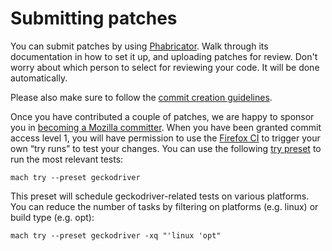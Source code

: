 Submitting patches
==================

You can submit patches by using [Phabricator]. Walk through its documentation
in how to set it up, and uploading patches for review. Don't worry about which
person to select for reviewing your code. It will be done automatically.

Please also make sure to follow the [commit creation guidelines].

Once you have contributed a couple of patches, we are happy to sponsor you in
[becoming a Mozilla committer].  When you have been granted commit access
level 1, you will have permission to use the [Firefox CI] to trigger your own
“try runs” to test your changes. You can use the following [try preset] to run
the most relevant tests:

	mach try --preset geckodriver

This preset will schedule geckodriver-related tests on various platforms. You can
reduce the number of tasks by filtering on platforms (e.g. linux) or build type
(e.g. opt):

	mach try --preset geckodriver -xq "'linux 'opt"

[Phabricator]: https://moz-conduit.readthedocs.io/en/latest/phabricator-user.html
[commit creation guidelines]: https://mozilla-version-control-tools.readthedocs.io/en/latest/devguide/contributing.html?highlight=phabricator#submitting-patches-for-review
[becoming a Mozilla committer]: https://www.mozilla.org/en-US/about/governance/policies/commit/
[Firefox CI]: https://treeherder.mozilla.org/
[try preset]: https://firefox-source-docs.mozilla.org/tools/try/presets.html
